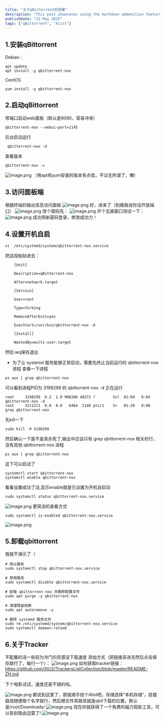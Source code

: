 ```yaml
---
title: "关于qBittorrent的部署"
description: "This post showcases using the markdown admonition feature in Astro Cactus"
publishDate: "12 May 2025"
tags: ["qBittorrent", "Alist"]
---
```

## 1.安装qBittorrent

Debian：

```
apt update
apt install -y qbittorrent-nox
```
CentOS
```
yum install -y qbittorrent-nox
```

## 2.启动qBittorrent
带端口启动web面板（默认是8080，容易冲突）

```
qbittorrent-nox --webui-port=1145
```
后台启动运行
```
 qbittorrent-nox -d
```
 查看版本
 ```
 qbittorrent-nox -v
 ```
 ![image.png](https://roim-picx-9nr.pages.dev/rest/8vshySK.png)
 （用apt和yum安装的版本有点低，不过无所谓了，懒)

 ## 3.访问面板端
 根据终端的输出信息访问面板
 ![image.png](https://roim-picx-9nr.pages.dev/rest/zeS7ySK.png)
 好，进来了（别跟我说你没开放端口）
 ![image.png](https://roim-picx-9nr.pages.dev/rest/IL8IySK.png)
 改个密码先：
![image.png](https://roim-picx-9nr.pages.dev/rest/XTk8ySK.png)
开个无痕窗口测试一下：
![image.png](https://roim-picx-9nr.pages.dev/rest/x4z8ySK.png)
成功用新密码登录，修改成功力！

## 4.设置开机自启

```
vi  /etc/systemd/system/qbittorrent-nox.service
```
把这段粘贴进去：
```
    [Unit]
    
    Description=qBittorrent-nox
    
    After=network.target
     
    [Service]
    
    User=root
    
    Type=forking
    
    RemainAfterExit=yes
    
    ExecStart=/usr/bin/qbittorrent-nox -d
   
    [Install]
    
    WantedBy=multi-user.target
```
然后:wq保存退出
- 为了让 systemd 服务能够正常启动，需要先终止当前运行的 qbittorrent-nox 进程
查看一下进程
```
ps aux | grep qbittorrent-nox
```
可以看到进程PID为 3198299 的 qbittorrent-nox -d 正在运行
```
root     3198299  0.2  1.9 906260 48272 ?        Ssl  01:04   0:04 qbittorrent-nox -d
root     3211211  0.0  0.0   6464  2148 pts/1    S+   01:30   0:00 grep qbittorrent-nox
```
先kill一下
```
sudo kill -9 3198299

```
然后确认一下是不是真杀死了,输出中应该只有 grep qbittorrent-nox 相关的行，没有其他 qbittorrent-nox 进程
```
ps aux | grep qbittorrent-nox
```
这下可以启动了
```
systemctl start qbittorrent-nox 
systemctl enable qbittorrent-nox
```
看看设置成功了没,显示enable就是已设置为开机自启动
```
sudo systemctl status qbittorrent-nox.service
```
![image.png](https://roim-picx-9nr.pages.dev/rest/ZCUlySK.png)
更简洁的查看方式

```
sudo systemctl is-enabled qbittorrent-nox.service
```
![image.png](https://roim-picx-9nr.pages.dev/rest/PLVMySK.png)
## 5.卸载qbittorrent
我就不演示了（

```
# 停止服务
sudo systemctl stop qbittorrent-nox.service

# 禁用服务
sudo systemctl disable qbittorrent-nox.service

# 卸载 qbittorrent-nox 并删除配置文件
sudo apt purge -y qbittorrent-nox

# 清理残留依赖
sudo apt autoremove -y

# 删除 systemd 服务文件
sudo rm /etc/systemd/system/qbittorrent-nox.service
sudo systemctl daemon-reload
```
## 6.关于Tracker
不配置的话一些较为冷门的资源没下载速度
添加方式（把链接丢进去然后点击保存就行了，每行一个）：
![image.png](https://roim-picx-9nr.pages.dev/rest/Ql3nySK.png)
如何获取tracker链接：
https://github.com/XIU2/TrackersListCollection/blob/master/README-ZH.md

下个电影试试，速度还是不错的哈。

![image.png](https://roim-picx-9nr.pages.dev/rest/y0BPySK.png)
都说到这里了，那就顺手挂个Alist吧。存储选择“本机存储”，挂载路径随便取个名字就行，然后根文件夹路径就是qbit下载的位置，默认是/root/Downloads/
![image.png](https://roim-picx-9nr.pages.dev/rest/AcqQySK.png)
现在你就获得了一个免费的磁力观影工具，可以告别吸血迅雷了!
![image.png](https://roim-picx-9nr.pages.dev/rest/engRySK.png)

